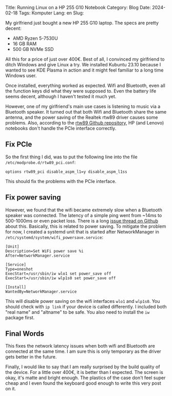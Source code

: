 Title: Running Linux on a HP 255 G10 Notebook
Category: Blog
Date: 2024-02-18
Tags: Komputer
Lang: en
Slug: 

My girlfriend just bought a new HP 255 G10 laptop. The specs are pretty decent:  

- AMD Ryzen 5-7530U
- 16 GB RAM
- 500 GB NVMe SSD

All this for a price of just over 400€. Best of all, I convinced my girlfriend to ditch Windows and give Linux a try. We
installed Kubuntu 23.10 because I wanted to see KDE Plasma in action and it might feel familiar to a long time Windows
user.

Once installed, everything worked as expected. Wifi and Bluetooth, even all the function keys did what they were
supposed to. Even the battery life seems decent, although I haven't tested it much yet.

However, one of my girlfriend's main use cases is listening to music via a Bluetooth speaker. It turned out that both
Wifi and Bluetooth share the same antenna, and the power saving of the Realtek rtw89 driver causes some problems. Also,
according to the [rtw89 Github repository](https://github.com/lwfinger/rtw89), HP (and Lenovo) notebooks don't handle
the PCIe interface correctly.

## Fix PCIe
So the first thing I did, was to put the following line into the file `/etc/modprobe.d/rtw89_pci.conf`:
```
options rtw89_pci disable_aspm_l1=y disable_aspm_l1ss
```
This should fix the problems with the PCIe interface.

## Fix power saving
However, we found that the wifi became extremely slow when a Bluetooth speaker was connected. The latency of a simple
ping went from ~14ms to 500-1000ms or even packet loss. There is a long [issue thread on
Github](https://github.com/lwfinger/rtw89/issues/262) about this. Basically, this is related to power saving. To
mitigate the problem for now, I created a systemd unit that is started after NetworkManager in
`/etc/systemd/system/wifi_powersave.service`:
```
[Unit]
Description=Set WiFi power save %i
After=NetworkManager.service

[Service]
Type=oneshot
ExecStart=/usr/sbin/iw wlo1 set power_save off
ExecStart=/usr/sbin/iw wlp1s0 set power_save off

[Install]
WantedBy=NetworkManager.service
```

This will disable power saving on the wifi interfaces `wlo1` and `wlp1s0`. You should check with `ip link` if your
device is called differently. I included both "real name" and "altname" to be safe. You also need to install the `iw`
package first.

## Final Words
This fixes the network latency issues when both wifi and Bluetooth are connected at the same time. I am sure this is
only temporary as the driver gets better in the future.

Finally, I would like to say that I am really surprised by the build quality of the device. For a little over 400€, it
is better than I expected. The screen is okay, it's matte and bright enough. The plastics of the case don't feel super
cheap and I even found the keyboard good enough to write this very post on it.
